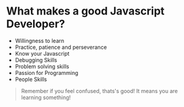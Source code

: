 # What makes a good Javascript Developer?

* Willingness to learn
* Practice, patience and perseverance
* Know your Javascript
* Debugging Skills
* Problem solving skills
* Passion for Programming
* People Skills


> Remember if you feel confused, thats's good!  It means you are learning something!



